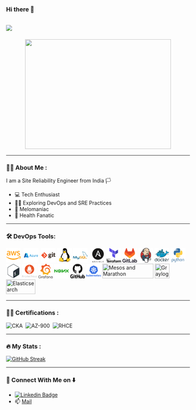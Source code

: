 ### Hi there 👋




![](https://api.visitorbadge.io/api/VisitorHit?user=jobin-peter&repo=github-visitors-badge&countColor=%237B1E7A)
---


<div align="center">
  <img src="https://media.giphy.com/media/f3iwJFOVOwuy7K6FFw/giphy.gif" width="400" height="300"/>
</div>

---


### :man_technologist: About Me :

I am a Site Reliability Engineer from India :white_flag:
- 💻 Tech Enthusiast 
- 🧞‍♂️ Exploring DevOps and SRE Practices 
- 🎸 Melomaniac
- 💪 Health Fanatic 

---

### :hammer_and_wrench: DevOps Tools:

<div>
  <img src="https://github.com/devicons/devicon/blob/master/icons/amazonwebservices/amazonwebservices-plain-wordmark.svg" title="AWS" alt="AWS" width="40" height="40"/>&nbsp;
  <img src="https://github.com/devicons/devicon/blob/master/icons/azure/azure-original-wordmark.svg" title="Azure" alt="Azure" width="40" height="40"/>&nbsp;
  <img src="https://github.com/devicons/devicon/blob/master/icons/git/git-original-wordmark.svg" title="Git" **alt="Git" width="40" height="40"/>
  <img src="https://github.com/devicons/devicon/blob/master/icons/linux/linux-original.svg" title="Linux" **alt="Linux" width="40" height="40"/>
  <img src="https://github.com/devicons/devicon/blob/master/icons/mysql/mysql-original-wordmark.svg" title="MySQL"  alt="MySQL" width="40" height="40"/>&nbsp;
  <img src="https://github.com/devicons/devicon/blob/master/icons/ansible/ansible-original-wordmark.svg" title="Ansible" **alt="Ansible" width="40" height="40"/>
  <img src="https://github.com/devicons/devicon/blob/master/icons/terraform/terraform-original-wordmark.svg" title="Terraform" **alt="Terraform" width="40" height="40"/>
  <img src="https://github.com/devicons/devicon/blob/master/icons/gitlab/gitlab-original-wordmark.svg" title="GitlabCI" **alt="GitlabCI" width="40" height="40"/>
  <img src="https://github.com/devicons/devicon/blob/master/icons/jenkins/jenkins-original.svg" title="Jenkins" **alt="Jenkins" width="40" height="40"/>
  <img src="https://github.com/devicons/devicon/blob/master/icons/docker/docker-original-wordmark.svg" title="Docker" **alt="Docker" width="40" height="40"/>
  <img src="https://github.com/devicons/devicon/blob/master/icons/python/python-original-wordmark.svg" title="Python" **alt="Python" width="40" height="40"/>
  <img src="https://github.com/devicons/devicon/blob/master/icons/bash/bash-original.svg" title="Bash" **alt="Bash" width="40" height="40"/>
  <img src="https://github.com/devicons/devicon/blob/master/icons/prometheus/prometheus-original-wordmark.svg" title="Prometheus" **alt="Prometheus" width="40" height="40"/>
  <img src="https://github.com/devicons/devicon/blob/master/icons/grafana/grafana-original-wordmark.svg" title="Grafana" **alt="Grafana" width="40" height="40"/>
  <img src="https://github.com/devicons/devicon/blob/master/icons/nginx/nginx-original.svg" title="Nginx" **alt="Nginx" width="40" height="40"/>
  <img src="https://github.com/devicons/devicon/blob/master/icons/github/github-original-wordmark.svg" title="GitHub" **alt="GitHub" width="40" height="40"/>
  <img src="https://github.com/devicons/devicon/blob/master/icons/kubernetes/kubernetes-plain-wordmark.svg" title="Kubernetes" **alt="Kubernetes" width="40" height="40"/>
 <img src="https://vocon-it.com/wp-content/uploads/2016/12/2016-12-14-01_22_32.png" title="Mesos and Marathon" **alt="Mesos and Marathon" width="140" height="40"/>
  <img src="https://www.graylog.org/wp-content/uploads/2022/08/GL_GLICON.svg" title="Graylog" **alt="Graylog" width="40" height="40"/>
  <img src="https://upload.wikimedia.org/wikipedia/commons/f/f4/Elasticsearch_logo.svg" title="Elasticsearch" **alt="Elasticsearch" width="80" height="40"/>
 </div>

---
### :student: Certifications : 

<div>
<img src="https://images.credly.com/size/680x680/images/8b8ed108-e77d-4396-ac59-2504583b9d54/cka_from_cncfsite__281_29.png" title="CKA" alt="CKA" width=80 height="80"/>&nbsp;
<img src="https://learn.microsoft.com/en-us/media/learn/certification/badges/microsoft-certified-fundamentals-badge.svg" title="AZ-900" alt="AZ-900" width="80" height="70"/>&nbsp;
<img src="https://images.credly.com/images/19c4e804-54fe-4857-b022-7cfd5520596c/image.png" title="RHCE" alt="RHCE" width="100" height="110"/>&nbsp;
</div>

---


### :fire: My Stats :
[![GitHub Streak](http://github-readme-streak-stats.herokuapp.com?user=jobin-peter&theme=dark&background=000000)](https://git.io/streak-stats)


---

### 📩 Connect With Me on ⬇️
  - [![Linkedin Badge](https://img.shields.io/badge/Jobin-LinkedIn-blue?style=flat&logo=Linkedin&logoColor=white)](https://www.linkedin.com/in/jobin-peter/)
  - 📫 [Mail](mailto:myselfjobin@gmail.com)
  
  

